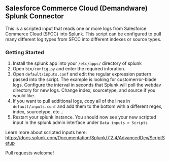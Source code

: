 ## Salesforce Commerce Cloud (Demandware) Splunk Connector

This is a scripted input that reads one or more logs from Salesforce Commerce Cloud (SFCC) into Splunk. This script can be configured to pull many different log types from SFCC into different indexes or source types.

### Getting Started
1. Install the splunk app into your `/etc/apps/` directory of splunk
2. Open `bin/config.py` and enter the required inforation. 
3. Open `default/inputs.conf` and edit the regular expression pattern passed into the script. The example is looking for customerror-blade logs. Configure the interval in seconds that Splunk will poll the webdav directory for new logs. Change index, sourcetype, and source if you would like.
4. If you want to pull additional logs, copy all of the lines in `default/inputs.conf` and add them to the bottom with a different regex, index, sourcetype, etc...
5. Restart your splunk instance. You should now see your new scripted input in the splunk admin interface under `Data inputs > Scripts`

Learn more about scripted inputs here: https://docs.splunk.com/Documentation/Splunk/7.2.4/AdvancedDev/ScriptSetup

Pull requests welcome!
